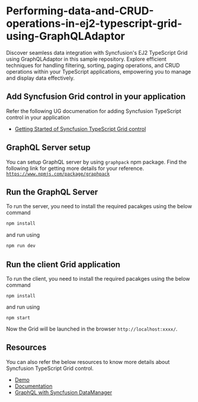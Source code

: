 # Performing-data-and-CRUD-operations-in-ej2-typescript-grid-using-GraphQLAdaptor

Discover seamless data integration with Syncfusion's EJ2 TypeScript Grid using GraphQLAdaptor in this sample repository. Explore efficient techniques for handling filtering, sorting, paging operations, and CRUD operations within your TypeScript applications, empowering you to manage and display data effectively.

## Add Syncfusion Grid control in your application

Refer the following UG documenation for adding Syncfusion TypeScript control in your application
* [Getting Started of Syncfusion TypeScript Grid control](https://ej2.syncfusion.com/typescript/documentation/grid/getting-started)

## GraphQL Server setup

You can setup GraphQL server by using `graphpack` npm package. Find the following link for getting more details for your reference.
[`https://www.npmjs.com/package/graphpack`](https://www.npmjs.com/package/graphpack) 

## Run the GraphQL Server
To run the server, you need to install the required pacakges using the below command
```bash
npm install
```
and run using
```bash
npm run dev
```
## Run the client Grid application
To run the client, you need to install the required pacakges using the below command
```
npm install
```
and run using
```
npm start
```
Now the Grid will be launched in the browser `http://localhost:xxxx/`.

## Resources

You can also refer the below resources to know more details about Syncfusion TypeScript Grid control.
* [Demo](https://ej2.syncfusion.com/typescript/demos/#/material3/grid/over-view)
* [Documentation](https://ej2.syncfusion.com/typescript/documentation/grid/getting-started)
* [GraphQL with Syncfusion DataManager](https://ej2.syncfusion.com/typescript/documentation/grid/connecting-to-adaptors/graphql-adaptor)